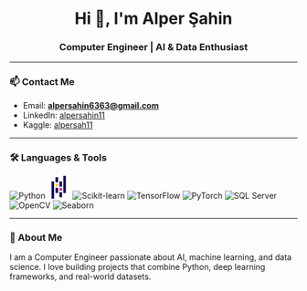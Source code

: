 <h1 align="center">Hi 👋, I'm Alper Şahin</h1>
<h3 align="center">Computer Engineer | AI & Data Enthusiast</h3>

---

### 📫 Contact Me
- Email: **[alpersahin6363@gmail.com](mailto:alpersahin6363@gmail.com)**
- LinkedIn: [alpersahin11](https://linkedin.com/in/alpersahin11)
- Kaggle: [alpersah11](https://kaggle.com/alpersah11)

---

### 🛠️ Languages & Tools
<p align="left">
  <img src="https://www.vectorlogo.zone/logos/python/python-icon.svg" alt="Python" width="40" height="40" />
  <img src="https://raw.githubusercontent.com/devicons/devicon/master/icons/pandas/pandas-original.svg" alt="Pandas" width="40" height="40" />
  <img src="https://upload.wikimedia.org/wikipedia/commons/0/05/Scikit_learn_logo_small.svg" alt="Scikit-learn" width="40" height="40" />
  <img src="https://www.vectorlogo.zone/logos/tensorflow/tensorflow-icon.svg" alt="TensorFlow" width="40" height="40" />
  <img src="https://www.vectorlogo.zone/logos/pytorch/pytorch-icon.svg" alt="PyTorch" width="40" height="40" />
  <img src="https://www.svgrepo.com/show/303229/microsoft-sql-server-logo.svg" alt="SQL Server" width="40" height="40" />
  <img src="https://www.opencv.org/wp-content/uploads/2021/08/cropped-OpenCV_logo.png" alt="OpenCV" width="40" height="40" />
  <img src="https://seaborn.pydata.org/_images/logo-mark-lightbg.svg" alt="Seaborn" width="40" height="40" />
</p>

---

### 🔗 About Me
I am a Computer Engineer passionate about AI, machine learning, and data science. I love building projects that combine Python, deep learning frameworks, and real-world datasets.
